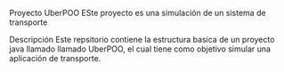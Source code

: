 Proyecto UberPOO
ESte proyecto es una simulación de un sistema de transporte

Descripción 
Este repsitorio contiene la estructura basica de un proyecto java llamado llamado UberPOO, el cual tiene como objetivo simular una aplicación de transporte.
